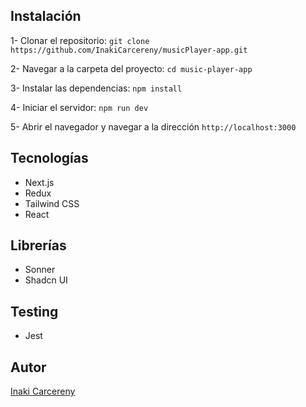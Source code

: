 
## Instalación

1- Clonar el repositorio: `git clone https://github.com/InakiCarcereny/musicPlayer-app.git`

2- Navegar a la carpeta del proyecto: `cd music-player-app`

3- Instalar las dependencias: `npm install`

4- Iniciar el servidor: `npm run dev`

5- Abrir el navegador y navegar a la dirección `http://localhost:3000`

## Tecnologías

- Next.js
- Redux
- Tailwind CSS
- React

## Librerías

- Sonner
- Shadcn UI

## Testing

- Jest

## Autor

[Inaki Carcereny](https://github.com/InakiCarcereny)
